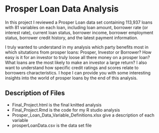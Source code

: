 # Prosper Loan Data Analysis

In this project I reviewed a Prosper Loan data set containing 113,937 loans with 81 variables on each loan, including 
loan amount, borrower rate (or interest rate), current loan status, 
borrower income, borrower employment status, borrower credit history, 
and the latest payment information.

I truly wanted to understand in my analysis which party benefits most in which
situtations from prosper loans: Prosper, Investor or Borrower? How easy is it
for an investor to truly loose all there money on a prosper loan? What loans
are the most likely to make an investor a large return? I also want to
understand how specific credit ratings and scores relate to borrowers 
characteristics. I hope I can provide you with some interesting insights 
into the world of prosper loans by the end of this analysis.

## Description of Files
* Final_Project.html is the final knitted analysis
* Final_Project.Rmd is the code for my R studio analysis
* Prosper_Loan_Data_Variable_Definitions.xlsx give a description of each variable
* prosperLoanData.csv is the data set file
